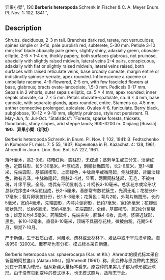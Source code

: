 异果小檗",
190.**Berberis heteropoda** Schrenk in Fischer & C. A. Meyer Enum. Pl. Nov. 1: 102. 1841.",

## Description
Shrubs, deciduous, 2-3 m tall. Branches dark red, terete, not verruculose; spines simple or 3-fid, pale purplish red, subterete, 5-30 mm. Petiole 3-10 mm; leaf blade abaxially pale green, slightly shiny, adaxially green, obovate-elliptic, 2-6 × 1-4 cm, thickly papery, both surfaces glabrous, not pruinose, abaxially with slightly raised midvein, lateral veins 2-4 pairs, conspicuous, adaxially with flat or slightly raised midvein, lateral veins raised, both surfaces with raised reticulate veins, base broadly cuneate, margin entire or indistinctly spinose-serrate, apex rounded. Inflorescence a raceme or umbellate raceme, 4-9-flowered, 2-5 cm, with few fascicled flowers at base, glabrous; bracts ovate-lanceolate, 1.5-3 mm. Pedicels 9-17 mm. Sepals in 2 whorls; outer sepals elliptic, ca. 5 × 4 mm, apex rounded; inner sepals obovate, ca. 7 × 5 mm. Petals obovate-spatulate, ca. 6 × 4 mm, base cuneate, with separate glands, apex rounded, entire. Stamens ca. 4.5 mm; anther connective prolonged, apiculate. Ovules 4-6, funiculate. Berry black, subglobose, 10-12 × 9-10 mm, slightly pruinose, style not persistent. Fl. May-Jun, fr. Jul-Oct.
  "Statistics": "Forests, sparse forests, thickets, floodlands, stony slopes, arid steppe lands; 900-3200 m. Xinjiang [Russia].
**190．异果小檗（新拟）**

Berberis heteropoda Schrenk. in Enum. Pl. Nov. 1: 102, 1841: B. Fedtschenko in Komorov Fl. miss. 7: 5 55, 1937; Корнилова in Fl. Kazachst. 4: 138, 1961; Ahrendt in Journ. Linn. Soc. Bot. 57: 227, 1961.

落叶灌木，高2-3米。枝暗红色，圆柱形，无疣点；茎刺单生或三分叉，淡紫红色，近圆柱形、长5-30毫米。叶厚纸质，倒卵状椭圆形，长2-6厘米，宽1-4厘米，先端圆形，基部阔楔形，上面绿色，中脉扁平或微隆起，侧脉隆起，背面淡绿色，微有光泽，中脉微隆起，侧脉2-4对，显著，两面网脉隆起，无毛，不被白粉，叶缘平展，全缘，或偶有不明显刺齿；叶柄长3-10毫米。总状花序或伞形状总状花序由4-9朵花组成，长2-5厘米，基部常有数花簇生，光滑无毛；花梗长9-17毫米；苞片卵状披针形，长1.5-3毫米；花黄色；萼片2轮，外萼片椭圆形，长约5毫米，宽约4毫米，先端圆形，内萼片倒卵形，长约7毫米，宽约5毫米；花瓣倒卵状匙形，长约6毫米，宽约4毫米，先端圆形，全缘，基部楔形，具2枚分离腺体；雄蕊长约4.5毫米，药隔延伸，先端突尖；胚珠4-6枚，具柄。浆果近球形，黑色，长10-12毫米，直径9-10毫米，顶端不具宿存花柱，微被白粉。花期5-6月，果期7-10月。

产于新疆。生于石质山坡、河滩地、疏林或云杉林下、灌丛中或干旱荒漠草原。海拔950-3200米。俄罗斯也有分布。模式标本采自新疆。

Berberis heteropoda var. sphaerocarpa (Kar. et Klr.）Ahrendt的模式标本采自新疆的阿拉套山 (Alatau Mts），据Ahrendt (1961）称，此变种与原变种的主要区别在于其果为球形。但从新疆大量标本看来，原变种的果实几乎都为球形或近球形。由于没有见到变种的模式标本，也无模式照片，故附志于此。

